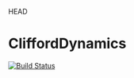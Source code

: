 HEAD
# CliffordDynamics

[![Build Status](https://github.com/biancabannenberg/CliffordDynamics.jl/actions/workflows/CI.yml/badge.svg?branch=main)](https://github.com/biancabannenberg/CliffordDynamics.jl/actions/workflows/CI.yml?query=branch%3Amain)